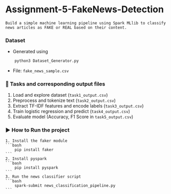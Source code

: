 # Assignment-5-FakeNews-Detection
    Build a simple machine learning pipeline using Spark MLlib to classify news articles as FAKE or REAL based on their content.
    
### Dataset
- Generated using 
```bash
    python3 Dataset_Generator.py
```
- File: `fake_news_sample.csv`

### 🧪 Tasks and corresponding output files
1. Load and explore dataset (`task1_output.csv`)
2. Preprocess and tokenize text (`task2_output.csv`)
3. Extract TF-IDF features and encode labels (`task3_output.csv`)
4. Train logistic regression and predict (`task4_output.csv`)
5. Evaluate model (Accuracy, F1 Score in `task5_output.csv`)

### ▶️ How to Run the project
    1. Install the faker module
    ```bash
        pip install faker
    ```
    2. Install pyspark
    ```bash
        pip install pyspark
    ```
    3. Run the news classifier script
    ```bash
        spark-submit news_classification_pipeline.py
    ```